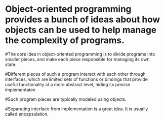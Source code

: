 # Object-oriented programming provides a bunch of ideas about how objects can be used to help manage the complexity of programs.

#The core idea in object-oriented programming is to divide programs into smaller pieces, and make each piece responsible for managing its own state.

#Different pieces of such a program interact with each other through interfaces, which are limited sets of functions or bindings that provide useful functionality at a more abstract level, hiding its precise implementaion

#Such program pieces are typically modeled using objects.

#Separating interface from implementation is a great idea. It is usually called encapsulation.